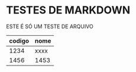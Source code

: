 # TESTES DE MARKDOWN

ESTE É SÓ UM TESTE DE ARQUIVO


codigo | nome
-------|-------
1234 | xxxx
1456 | 1453